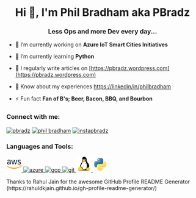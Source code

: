<h1 align="center">Hi 👋, I'm Phil Bradham aka PBradz</h1>
<h3 align="center">Less Ops and more Dev every day...</h3>

- 🔭 I’m currently working on **Azure IoT Smart Cities Initiatives**

- 🌱 I’m currently learning **Python**

- 📝 I regularly write articles on [https://pbradz.wordpress.com](https://pbradz.wordpress.com)

- 📄 Know about my experiences [https://linkedin/in/philbradham](https://linkedin/in/philbradham)

- ⚡ Fun fact **Fan of B's; Beer, Bacon, BBQ, and Bourbon**

<h3 align="left">Connect with me:</h3>
<p align="left">
<a href="https://twitter.com/pbradz" target="blank"><img align="center" src="https://cdn.jsdelivr.net/npm/simple-icons@3.0.1/icons/twitter.svg" alt="pbradz" height="30" width="40" /></a>
<a href="https://linkedin.com/in/phil bradham" target="blank"><img align="center" src="https://cdn.jsdelivr.net/npm/simple-icons@3.0.1/icons/linkedin.svg" alt="phil bradham" height="30" width="40" /></a>
<a href="https://instagram.com/instapbradz" target="blank"><img align="center" src="https://cdn.jsdelivr.net/npm/simple-icons@3.0.1/icons/instagram.svg" alt="instapbradz" height="30" width="40" /></a>
</p>

<h3 align="left">Languages and Tools:</h3>
<p align="left"> <a href="https://aws.amazon.com" target="_blank"> <img src="https://raw.githubusercontent.com/devicons/devicon/master/icons/amazonwebservices/amazonwebservices-original-wordmark.svg" alt="aws" width="40" height="40"/> </a> <a href="https://azure.microsoft.com/en-in/" target="_blank"> <img src="https://www.vectorlogo.zone/logos/microsoft_azure/microsoft_azure-icon.svg" alt="azure" width="40" height="40"/> </a> <a href="https://cloud.google.com" target="_blank"> <img src="https://www.vectorlogo.zone/logos/google_cloud/google_cloud-icon.svg" alt="gcp" width="40" height="40"/> </a> <a href="https://git-scm.com/" target="_blank"> <img src="https://www.vectorlogo.zone/logos/git-scm/git-scm-icon.svg" alt="git" width="40" height="40"/> </a> <a href="https://www.linux.org/" target="_blank"> <img src="https://raw.githubusercontent.com/devicons/devicon/master/icons/linux/linux-original.svg" alt="linux" width="40" height="40"/> </a> <a href="https://www.python.org" target="_blank"> <img src="https://raw.githubusercontent.com/devicons/devicon/master/icons/python/python-original.svg" alt="python" width="40" height="40"/> </a> </p>
<p align="left">Thanks to Rahul Jain for the awesome GitHub Profile README Generator (https://rahuldkjain.github.io/gh-profile-readme-generator/)

